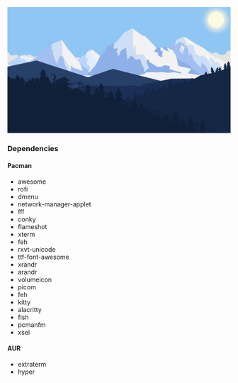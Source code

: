 ![](Pictures/snow.png)

### Dependencies

#### Pacman 

- awesome 
- rofi 
- dmenu
- network-manager-applet
- fff
- conky
- flameshot 
- xterm 
- feh 
- rxvt-unicode 
- ttf-font-awesome
- xrandr 
- arandr 
- volumeicon
- picom
- feh
- kitty
- alacritty 
- fish 
- pcmanfm
- xsel

#### AUR

- extraterm
- hyper
